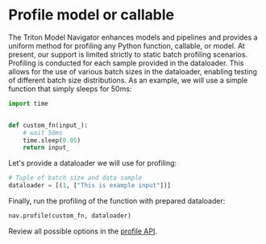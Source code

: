 <!--
Copyright (c) 2024, NVIDIA CORPORATION. All rights reserved.

Licensed under the Apache License, Version 2.0 (the "License");
you may not use this file except in compliance with the License.
You may obtain a copy of the License at

    http://www.apache.org/licenses/LICENSE-2.0

Unless required by applicable law or agreed to in writing, software
distributed under the License is distributed on an "AS IS" BASIS,
WITHOUT WARRANTIES OR CONDITIONS OF ANY KIND, either express or implied.
See the License for the specific language governing permissions and
limitations under the License.
-->

# Profile model or callable

The Triton Model Navigator enhances models and pipelines and provides a uniform method for profiling any Python
function, callable, or model. At present, our support is limited strictly to static batch profiling scenarios.
Profiling is conducted for each sample provided in the dataloader. This allows for the use of various batch sizes in the dataloader, enabling testing of different batch size distributions.
As an example, we will use a simple function that simply sleeps for 50ms:

```python
import time


def custom_fn(input_):
    # wait 50ms
    time.sleep(0.05)
    return input_
```

Let's provide a dataloader we will use for profiling:

```python
# Tuple of batch size and data sample
dataloader = [(1, ["This is example input"])]
```

Finally, run the profiling of the function with prepared dataloader:

```python
nav.profile(custom_fn, dataloader)
```

Review all possible options in the [profile API](api/profile.md).

